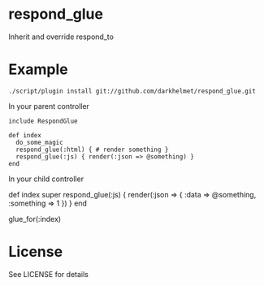 # respond_glue

Inherit and override respond_to

# Example

    ./script/plugin install git://github.com/darkhelmet/respond_glue.git

In your parent controller

    include RespondGlue

    def index
      do_some_magic
      respond_glue(:html) { # render something }
      respond_glue(:js) { render(:json => @something) }
    end

In your child controller

   def index
     super
     respond_glue(:js) { render(:json => { :data => @something, :something => 1 }) }
   end

   glue_for(:index)

# License

See LICENSE for details
